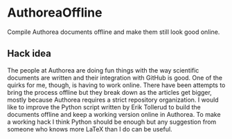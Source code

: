 # AuthoreaOffline
Compile Authorea documents offline and make them still look good online. 

## Hack idea
The people at Authorea are doing fun things with the way scientific documents are written and their integration with GitHub is good. One of the quirks for me, though, is having to work online. There have been attempts to bring the process offline but they break down as the articles get bigger, mostly because Authorea requires a strict repository organization. I would like to improve the Python script written by Erik Tollerud to build the documents offline and keep a working version online in Authorea. To make a working hack I think Python should be enough but any suggestion from someone who knows more LaTeX than I do can be useful.
